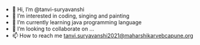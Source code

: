 - 👋 Hi, I’m @tanvi-suryavanshi
- 👀 I’m interested in coding, singing and painting
- 🌱 I’m currently learning java programming language
- 💞️ I’m looking to collaborate on ...
- 📫 How to reach me tanvi.suryavanshi2021@maharshikarvebcapune.org

<!---
tanvi-suryavanshi/tanvi-suryavanshi is a ✨ special ✨ repository because its `README.md` (this file) appears on your GitHub profile.
You can click the Preview link to take a look at your changes.
--->
